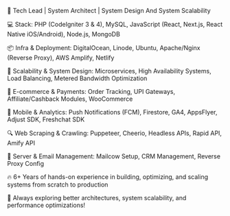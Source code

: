 🚀 Tech Lead | System Architect | System Design And System Scalability

💻 Stack: PHP (CodeIgniter 3 & 4), MySQL, JavaScript (React, Next.js, React Native iOS/Android), Node.js, MongoDB

📦 Infra & Deployment: DigitalOcean, Linode, Ubuntu, Apache/Nginx (Reverse Proxy), AWS Amplify, Netlify

📡 Scalability & System Design: Microservices, High Availability Systems, Load Balancing, Metered Bandwidth Optimization

🛒 E-commerce & Payments: Order Tracking, UPI Gateways, Affiliate/Cashback Modules, WooCommerce

📲 Mobile & Analytics: Push Notifications (FCM), Firestore, GA4, AppsFlyer, Adjust SDK, Freshchat SDK

🔍 Web Scraping & Crawling: Puppeteer, Cheerio, Headless APIs, Rapid API, Amify API

📡 Server & Email Management: Mailcow Setup, CRM Management, Reverse Proxy Config

🔥 6+ Years of hands-on experience in building, optimizing, and scaling systems from scratch to production

🚀 Always exploring better architectures, system scalability, and performance optimizations!
